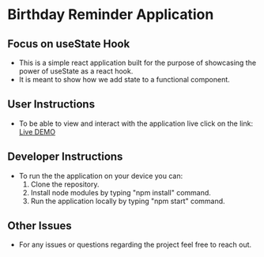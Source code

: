 # Birthday Reminder Application

## Focus on useState Hook
- This is a simple react application built for the purpose of showcasing the power of useState as a react hook.
- It is meant to show how we add state to a functional component.
  
## User Instructions
- To be able to view and interact with the application live click on the link: <a href="https://birthday-rem-react.netlify.app/"> Live DEMO </a>

## Developer Instructions
- To run the the application on your device you can:
  1) Clone the repository.
  2) Install node modules by typing "npm install" command.
  3) Run the application locally by typing "npm start" command.

## Other Issues
- For any issues or questions regarding the project feel free to reach out.
    
